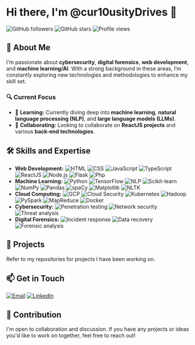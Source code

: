 # Hi there, I'm @cur10usityDrives 👋

![GitHub followers](https://img.shields.io/github/followers/cur10usityDrives?style=social)
![GitHub stars](https://img.shields.io/github/stars/cur10usityDrives?style=social)
![Profile views](https://komarev.com/ghpvc/?username=cur10usityDrives&color=blueviolet&style=flat)

## 🚀 About Me
I'm passionate about **cybersecurity**, **digital forensics**, **web development**, and **machine learning/AI**. With a strong background in these areas, I’m constantly exploring new technologies and methodologies to enhance my skill set.

### 🔍 Current Focus
- 🌱 **Learning:** Currently diving deep into **machine learning**, **natural language processing (NLP)**, and **large language models (LLMs)**.
- 🤝 **Collaborating:** Looking to collaborate on **ReactJS projects** and various **back-end technologies**.

## 🛠️ Skills and Expertise
- **Web Development:** ![HTML](https://img.shields.io/badge/-HTML-E34F26) ![CSS](https://img.shields.io/badge/-CSS-1572B6) ![JavaScript](https://img.shields.io/badge/-JavaScript-F7DF1E) ![TypeScript](https://img.shields.io/badge/-TypeScript-3178C6) ![ReactJS](https://img.shields.io/badge/-ReactJS-61DAFB) ![Node.js](https://img.shields.io/badge/-Node.js-339933) ![Flask](https://img.shields.io/badge/-Flask-00007A) ![Php](https://img.shields.io/badge/-Php-777BB4)
- **Machine Learning:** ![Python](https://img.shields.io/badge/-Python-3776AB) ![TensorFlow](https://img.shields.io/badge/-TensorFlow-FF6F00) ![NLP](https://img.shields.io/badge/-NLP-red) ![Scikit-learn](https://img.shields.io/badge/-Scikit--learn-F7931E) ![NumPy](https://img.shields.io/badge/-NumPy-013243) ![Pandas](https://img.shields.io/badge/-Pandas-150458) ![spaCy](https://img.shields.io/badge/-spaCy-09A3D5) ![Matplotlib](https://img.shields.io/badge/-Matplotlib-11557C) ![NLTK](https://img.shields.io/badge/-NLTK-39A751)
- **Cloud Computing:** ![GCP](https://img.shields.io/badge/-GCP-4285F4) ![Cloud Security](https://img.shields.io/badge/-Cloud%20Security-605e9e) ![Kubernetes](https://img.shields.io/badge/-Kubernetes-326CE5) ![Hadoop](https://img.shields.io/badge/-Hadoop-66CCFF) ![PySpark](https://img.shields.io/badge/-PySpark-E25A1C) ![MapReduce](https://img.shields.io/badge/-MapReduce-0047BA) ![Docker](https://img.shields.io/badge/-Docker-2496ED)
- **Cybersecurity:** ![Penetration testing](https://img.shields.io/badge/-Penetration%20Testing-blue) ![Network security](https://img.shields.io/badge/-Network%20Security-blue) ![Threat analysis](https://img.shields.io/badge/-Threat%20Analysis-blue)
- **Digital Forensics:** ![Incident response](https://img.shields.io/badge/-Incident%20Response-blue) ![Data recovery](https://img.shields.io/badge/-Data%20Recovery-blue) ![Forensic analysis](https://img.shields.io/badge/-Forensic%20Analysis-blue)

## 📂 Projects
Refer to my repositories for projects I have been working on.

## 📫 Get in Touch
[![Email](https://img.shields.io/badge/Email-D14836?style=for-the-badge&logo=gmail&logoColor=white)](mailto:natuhabtemicael1415@gmail.com)
[![LinkedIn](https://img.shields.io/badge/LinkedIn-0077B5?style=for-the-badge&logo=linkedin&logoColor=white)](https://www.linkedin.com/in/natnael-haile-b35674207/)
<!--[![Website](https://img.shields.io/badge/Website-4285F4?style=for-the-badge&logo=google-chrome&logoColor=white)](https://your-website.com)-->

## 🤝 Contribution
I'm open to collaboration and discussion. If you have any projects or ideas you'd like to work on together, feel free to reach out!

<!---
cur10usityDrives/cur10usityDrives is a ✨ special ✨ repository because its `README.md` (this file) appears on your GitHub profile.
You can click the Preview link to take a look at your changes.
--->

